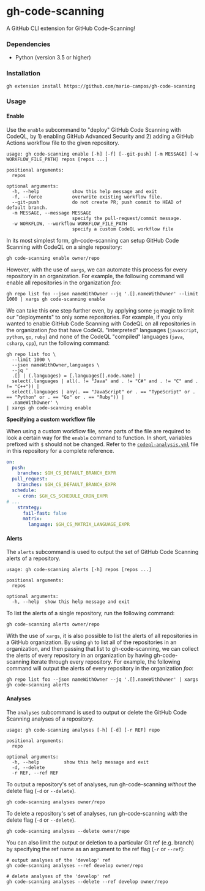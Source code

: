 # gh-code-scanning

A GitHub CLI extension for GitHub Code-Scanning!

### Dependencies

- Python (version 3.5 or higher)

### Installation

```shell
gh extension install https://github.com/mario-campos/gh-code-scanning
```

### Usage

#### Enable

Use the `enable` subcommand to "deploy" GitHub Code Scanning with CodeQL, by 1) enabling GitHub Advanced Security and 2) adding a GitHub Actions workflow file to the given repository.

```
usage: gh code-scanning enable [-h] [-f] [--git-push] [-m MESSAGE] [-w WORKFLOW_FILE_PATH] repos [repos ...]

positional arguments:
  repos

optional arguments:
  -h, --help            show this help message and exit
  -f, --force           overwrite existing workflow file.
  --git-push            do not create PR; push commit to HEAD of default branch.
  -m MESSAGE, --message MESSAGE
                        specify the pull-request/commit message.
  -w WORKFLOW, --workflow WORKFLOW_FILE_PATH
                        specify a custom CodeQL workflow file
```

In its most simplest form, gh-code-scanning can setup GitHub Code Scanning with CodeQL on a single repository:

```shell
gh code-scanning enable owner/repo
```

However, with the use of `xargs`, we can automate this process for every repository in an organization. For example, the following command will enable all repositories in the organization _foo_:

```shell
gh repo list foo --json nameWithOwner --jq '.[].nameWithOwner' --limit 1000 | xargs gh code-scanning enable
```

We can take this one step further even, by applying some `jq` magic to limit our "deployments" to only some repositories. For example, if you only wanted to enable GitHub Code Scanning with CodeQL on all repositories in the organization _foo_ that have CodeQL "interpreted" languages (`javascript`, `python`, `go`, `ruby`) and none of the CodeQL "compiled" languages (`java`, `csharp`, `cpp`), run the following command:

```shell
gh repo list foo \
  --limit 1000 \
  --json nameWithOwner,languages \
  --jq '
  .[] | (.languages) = [.languages[].node.name] |
  select(.languages | all(. != "Java" and . != "C#" and . != "C" and . != "C++")) |
  select(.languages | any(. == "JavaScript" or . == "TypeScript" or . == "Python" or . == "Go" or . == "Ruby")) |
  .nameWithOwner' \
| xargs gh code-scanning enable
```

**Specifying a custom workflow file**

When using a custom workflow file, some parts of the file are required to look a certain way for the `enable` command to function. In short, variables prefixed with `$` should not be changed. Refer to the [`codeql-analysis.yml`](./codeql-analysis.yml) file in this repository for a complete reference. 

```yml
on:
  push:
    branches: $GH_CS_DEFAULT_BRANCH_EXPR
  pull_request:
    branches: $GH_CS_DEFAULT_BRANCH_EXPR
  schedule:
    - cron: $GH_CS_SCHEDULE_CRON_EXPR
# ...
    strategy:
      fail-fast: false
      matrix:
        language: $GH_CS_MATRIX_LANGUAGE_EXPR
```

#### Alerts

The `alerts` subcommand is used to output the set of GitHub Code Scanning alerts of a repository.

```
usage: gh code-scanning alerts [-h] repos [repos ...]

positional arguments:
  repos

optional arguments:
  -h, --help  show this help message and exit
```

To list the alerts of a single repository, run the following command:

```shell
gh code-scanning alerts owner/repo
```

With the use of `xargs`, it is also possible to list the alerts of all repositories in a GitHub organization. By using `gh` to list all of the repositories in an organization, and then passing that list to gh-code-scanning, we can collect the alerts of every repository in an organization by having gh-code-scanning iterate through every repository. For example, the following command will output the alerts of every repository in the organization _foo_:

```shell
gh repo list foo --json nameWithOwner --jq '.[].nameWithOwner' | xargs gh code-scanning alerts
```

#### Analyses

The `analyses` subcommand is used to output or delete the GitHub Code Scanning analyses of a repository.

```
usage: gh code-scanning analyses [-h] [-d] [-r REF] repo

positional arguments:
  repo

optional arguments:
  -h, --help         show this help message and exit
  -d, --delete
  -r REF, --ref REF
```

To output a repository's set of analyses, run gh-code-scanning _without_ the delete flag (`-d` or `--delete`).

```shell
gh code-scanning analyses owner/repo
```

To delete a repository's set of analyses, run gh-code-scanning _with_ the delete flag (`-d` or `--delete`).

```shell
gh code-scanning analyses --delete owner/repo
```

You can also limit the output or deletion to a particular Git ref (e.g. branch) by specifying the ref name as an argument to the ref flag (`-r` or `--ref`):

```shell
# output analyses of the 'develop' ref
gh code-scanning analyses --ref develop owner/repo

# delete analyses of the 'develop' ref
gh code-scanning analyses --delete --ref develop owner/repo
```
